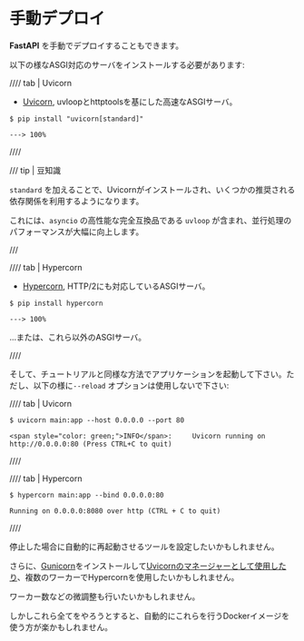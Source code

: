 # 手動デプロイ

**FastAPI** を手動でデプロイすることもできます。

以下の様なASGI対応のサーバをインストールする必要があります:

//// tab | Uvicorn

* <a href="https://www.uvicorn.org/" class="external-link" target="_blank">Uvicorn</a>, uvloopとhttptoolsを基にした高速なASGIサーバ。

<div class="termy">

```console
$ pip install "uvicorn[standard]"

---> 100%
```

</div>

////

/// tip | 豆知識

`standard` を加えることで、Uvicornがインストールされ、いくつかの推奨される依存関係を利用するようになります。

これには、`asyncio` の高性能な完全互換品である `uvloop` が含まれ、並行処理のパフォーマンスが大幅に向上します。

///

//// tab | Hypercorn

* <a href="https://github.com/pgjones/hypercorn" class="external-link" target="_blank">Hypercorn</a>, HTTP/2にも対応しているASGIサーバ。

<div class="termy">

```console
$ pip install hypercorn

---> 100%
```

</div>

...または、これら以外のASGIサーバ。

////

そして、チュートリアルと同様な方法でアプリケーションを起動して下さい。ただし、以下の様に`--reload` オプションは使用しないで下さい:

//// tab | Uvicorn

<div class="termy">

```console
$ uvicorn main:app --host 0.0.0.0 --port 80

<span style="color: green;">INFO</span>:     Uvicorn running on http://0.0.0.0:80 (Press CTRL+C to quit)
```

</div>

////

//// tab | Hypercorn

<div class="termy">

```console
$ hypercorn main:app --bind 0.0.0.0:80

Running on 0.0.0.0:8080 over http (CTRL + C to quit)
```

</div>

////

停止した場合に自動的に再起動させるツールを設定したいかもしれません。

さらに、<a href="https://gunicorn.org/" class="external-link" target="_blank">Gunicorn</a>をインストールして<a href="https://www.uvicorn.org/#running-with-gunicorn" class="external-link" target="_blank">Uvicornのマネージャーとして使用したり</a>、複数のワーカーでHypercornを使用したいかもしれません。

ワーカー数などの微調整も行いたいかもしれません。

しかしこれら全てをやろうとすると、自動的にこれらを行うDockerイメージを使う方が楽かもしれません。
